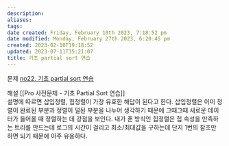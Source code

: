 ```yaml
---
description:
aliases: 
tags: 
date created: Friday, February 10th 2023, 7:18:52 pm
date modified: Monday, February 27th 2023, 6:20:45 pm
created: 2023-02-10T19:18:52
updated: 2023-07-11T15:21:07
title: 기초 partial sort 연습
---
```

문제
	[no22. 기초 partial sort 연습](https://swexpertacademy.com/main/talk/codeBattle/problemDetail.do?contestProbId=AXsEXxxqe7sDFARX&categoryId=AYWab_JKjkwDFAQK&categoryType=BATTLE&battleMainPageIndex=1)

해설
	[[Pro 사전문제 - 기초 Partial Sort 연습]]  
	설명에 따르면 삽입정렬, 힙정렬이 가장 유효한 해답이 된다고 한다. 
	삽입정렬은 이미 정렬이 완료된 부분과 정렬이 덜된 부분을 나누어 생각하기 때문에 그때그때 새로운 데이터가 들어올 때 정렬하는 데 강점을 보인다. 
	내가 푼 방식인 힙정렬은 힙 속성을 만족하는 트리를 만드는데 로그의 시간이 걸리고 최소/최대값을 구하는데 단지 1번의 참조만 하면 되기 때문에 아주 유용하다.